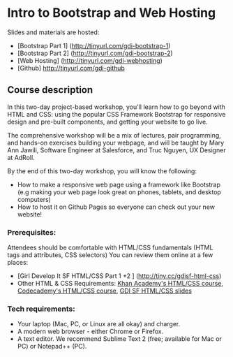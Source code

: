 # Intro to Bootstrap and Web Hosting 

Slides and materials are hosted:
* [Bootstrap Part 1] (http://tinyurl.com/gdi-bootstrap-1)
* [Bootstrap Part 2] (http://tinyurl.com/gdi-bootstrap-2)
* [Web Hosting] (http://tinyurl.com/gdi-webhosting)
* [Github] http://tinyurl.com/gdi-github


## Course description
In this two-day project-based workshop, you'll learn how to go beyond with HTML and CSS: using the popular CSS Framework Bootstrap for responsive design and pre-built components, and getting your website to go live.

The comprehensive workshop will be a mix of lectures, pair programming, and hands-on exercises building your webpage, and will be taught by Mary Ann Jawili, Software Engineer at Salesforce, and Truc Nguyen, UX Designer at AdRoll.

By the end of this two-day workshop, you will know the following:
* How to make a responsive web page using a framework like Bootstrap (e.g making your web page look great on phones, tablets, and desktop computers)
* How to host it on Github Pages so everyone can check out your new website!

### Prerequisites:

Attendees should be comfortable with HTML/CSS fundamentals (HTML tags and attributes, CSS selectors)
You can review them online at a few places:
* [Girl Develop It SF HTML/CSS Part 1 +2 ] (http://tiny.cc/gdisf-html-css)
* Other HTML & CSS Requirements: [Khan Academy's HTML/CSS course](https://khanacademy.org/html-css), [Codecademy's HTML/CSS course](https://www.codecademy.com/tracks/web), [GDI SF HTML/CSS slides](http://teaching-materials.org/htmlcss-1day)

### Tech requirements:

* Your laptop (Mac, PC, or Linux are all okay) and charger.
* A modern web browser - either Chrome or Firefox. 
* A text editor. We recommend Sublime Text 2 (free; available for Mac or PC) or Notepad++ (PC).
